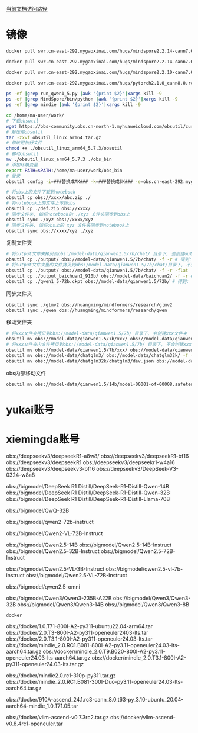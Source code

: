 [当前文档访问路径](https://ai-fae.readthedocs.io/zh-cn/latest/obs包含数据.html)

# 镜像
```bash
docker pull swr.cn-east-292.mygaoxinai.com/huqs/mindspore2.2.14-cann7.0.0beta1_py_3.9-euler_2.8.3_910:v3

docker pull swr.cn-east-292.mygaoxinai.com/huqs/mindspore2.2.14-cann7.0.0beta1_py_3.9-euler_2.8.3_910:v2_qwen1_5_72b

docker pull swr.cn-east-292.mygaoxinai.com/huqs/mindspore2.2.10-cann7.0.0beta1_py_3.9-euler_2.8.3_910b:v2

docker pull swr.cn-east-292.mygaoxinai.com/huqs/pytorch2.1.0_cann8.0.rc1.alpha002_py3.9_euler2.8.3_910b:v8


```

```bash
ps -ef |grep run_qwen1_5.py |awk '{print $2}'|xargs kill -9
ps -ef |grep MindSpore/bin/python |awk '{print $2}'|xargs kill -9
ps -ef |grep mindie |awk '{print $2}'|xargs kill -9
```

```bash
cd /home/ma-user/work/
# 下载obsutil
wget https://obs-community.obs.cn-north-1.myhuaweicloud.com/obsutil/current/obsutil_linux_arm64.tar.gz
# 解压缩obsutil
tar -zxvf obsutil_linux_arm64.tar.gz
# 修改可执行文件
chmod +x ./obsutil_linux_arm64_5.7.3/obsutil
# 移动obsutil
mv ./obsutil_linux_arm64_5.7.3 ./obs_bin
# 添加环境变量
export PATH=$PATH:/home/ma-user/work/obs_bin
# 登录
obsutil config -i=###替换成AK### -k=###替换成SK### -e=obs.cn-east-292.mygaoxinai.com

# 将obs上的文件下载到notebook
obsutil cp obs://xxxx/abc.zip ./
# 将notebook上的文件上传到obs
obsutil cp ./def.zip obs://xxxx/
# 同步文件夹, 如将notebook的 ./xyz 文件夹同步到obs上
obsutil sync ./xyz obs://xxxx/xyz
# 同步文件夹, 如将obs上的 xyz 文件夹同步到notebook上
obsutil sync obs://xxxx/xyz ./xyz
```

复制文件夹
```bash
# 将output文件夹拷贝到obs:/model-data/qianwen1.5/7b/chat/ 目录下, 会创建output文件夹
obsutil cp ./output/ obs://model-data/qianwen1.5/7b/chat/ -f -r # 得到: obs://model-data/qianwen1.5/7b/chat/output/
# 将output文件夹里的文件拷贝到obs:/model-data/qianwen1.5/7b/chat/目录下, 不会创建output文件夹
obsutil cp ./output/ obs://model-data/qianwen1.5/7b/chat/ -f -r -flat
obsutil cp ./output_baichuan2_910b/ obs://model-data/baichuan2/ -f -r # 得到: obs://model-data/baichuan2/output_baichuan2_910b/
obsutil cp ./qwen1_5-72b.ckpt obs://model-data/qianwen1.5/72b/ # 得到: obs://model-data/qianwen1.5/72b/qwen1_5-72b.ckpt
```

同步文件夹
```bash
obsutil sync ./glmv2 obs://huangming/mindformers/research/glmv2
obsutil sync ./qwen obs://huangming/mindformers/research/qwen
```

移动文件夹
```bash
# 将xxx文件夹拷贝到obs://model-data/qianwen1.5/7b/ 目录下, 会创建xxx文件夹
obsutil mv obs://model-data/qianwen1.5/7b/xxx/ obs://model-data/qianwen1.5/7b/ -f -r
# 将xxx文件夹内文件拷贝到obs://model-data/qianwen1.5/7b/ 目录下, 不会创建xxx文件夹
obsutil mv obs://model-data/qianwen1.5/7b/xxx/ obs://model-data/qianwen1.5/7b/ -f -r
obsutil mv obs://model-data/chatglm3/ obs://model-data/chatglm32k/ -f -r
obsutil mv obs://model-data/chatglm32k/chatglm3/dev.json obs://model-data/chatglm32k/ # ==> obs://model-data/chatglm32k/dev.json

```

obs内部移动文件
```bash
obsutil mv obs://model-data/qianwen1.5/14b/model-00001-of-00008.safetensors obs://model-data/qianwen1.5/14b/base/

```

# yukai账号

# xiemingda账号

obs://deepseekv3/deepseekR1-a8w8/
obs://deepseekv3/deepseekR1-bf16
obs://deepseekv3/deepseekR1
obs://deepseekv3/deepseekr1-w4a16
obs://deepseekv3/deepseekv3-bf16
obs://deepseekv3/DeepSeek-V3-0324-w8a8

obs://bigmodel/DeepSeek R1 Distill/DeepSeek-R1-Distill-Qwen-14B
obs://bigmodel/DeepSeek R1 Distill/DeepSeek-R1-Distill-Qwen-32B
obs://bigmodel/DeepSeek R1 Distill/DeepSeek-R1-Distill-Llama-70B

obs://bigmodel/QwQ-32B

obs://bigmodel/qwen2-72b-instruct

obs://bigmodel/Qwen2-VL-72B-Instruct

obs://bigmodel/Qwen2.5-14B
obs://bigmodel/Qwen2.5-14B-Instruct
obs://bigmodel/Qwen2.5-32B-Instruct
obs://bigmodel/Qwen2.5-72B-Instruct

obs://bigmodel/Qwen2.5-VL-3B-Instruct
obs://bigmodel/qwen2.5-vl-7b-instruct
obs://bigmodel/Qwen2.5-VL-72B-Instruct

obs://bigmodel/qwen2.5-omni

obs://bigmodel/Qwen3/Qwen3-235B-A22B
obs://bigmodel/Qwen3/Qwen3-32B
obs://bigmodel/Qwen3/Qwen3-14B
obs://bigmodel/Qwen3/Qwen3-8B

`docker`

obs://docker/1.0.T71-800I-A2-py311-ubuntu22.04-arm64.tar
obs://docker/2.0.T3-800I-A2-py311-openeuler2403-lts.tar
obs://docker/2.0.T3.1-800I-A2-py311-openeuler24.03-lts.tar
obs://docker/mindie_2.0.RC1.B081-800I-A2-py3.11-openeuler24.03-lts-aarch64.tar.gz
obs://docker/mindie_2.0.T9.B020-800I-A2-py3.11-openeuler24.03-lts-aarch64.tar.gz
obs://docker/mindie_2.0.T3.1-800I-A2-py311-openeuler24.03-lts.tar.gz

obs://docker/mindie2.0.rc1-310p-py311.tar.gz
obs://docker/mindie_2.0.RC1.B081-300I-Duo-py3.11-openeuler24.03-lts-aarch64.tar.gz

obs://docker/910A-ascend_24.1.rc3-cann_8.0.t63-py_3.10-ubuntu_20.04-aarch64-mindie_1.0.T71.05.tar

obs://docker/vllm-ascend-v0.7.3rc2.tar.gz
obs://docker/vllm-ascend-v0.8.4rc1-openeuler.tar